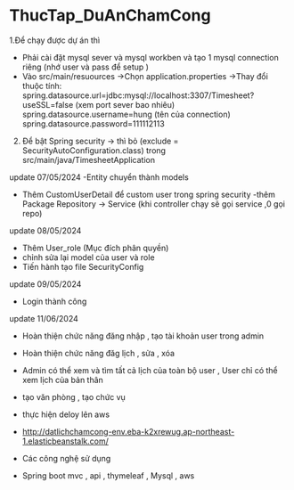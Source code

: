 # ThucTap_DuAnChamCong
1.Để chạy được dự án thì 
+ Phải cài đặt mysql sever và mysql workben và tạo 1 mysql connection riêng (nhớ user và pass để setup )
+ Vào src/main/resuources 
->Chọn application.properties 
->Thay đổi thuộc tính: spring.datasource.url=jdbc:mysql://localhost:3307/Timesheet?useSSL=false (xem port sever bao nhiêu)
                       spring.datasource.username=hung (tên của connection)
                       spring.datasource.password=111112113 

2. Để bật Spring security 
-> thì bỏ (exclude = SecurityAutoConfiguration.class) trong src/main/java/TimesheetApplication

update 07/05/2024
-Entity chuyển thành models
 + Thêm CustomUserDetail để custom user trong spring security
-thêm Package Repository -> Service (khi controller chạy sẽ gọi service ,0 gọi repo)

update 08/05/2024
+ Thêm User_role (Mục đích phân quyền)
+ chỉnh sửa lại model của user và role 
+ Tiến hành tạo file SecurityConfig

update 09/05/2024
+ Login thành công

update 11/06/2024
+ Hoàn thiện chức năng đăng nhập , tạo tài khoản user trong admin 
+ Hoàn thiện chức năng đăg lịch , sửa , xóa
+ Admin có thể xem và tìm tất cả lịch của toàn bộ user , User chỉ có thể xem lịch của bản thân 
+ tạo văn phòng , tạo chức vụ 
+ thực hiện deloy lên aws 
+ http://datlichchamcong-env.eba-k2xrewug.ap-northeast-1.elasticbeanstalk.com/

+ Các công nghệ sử dụng 
+ Spring boot mvc , api , thymeleaf , Mysql , aws 